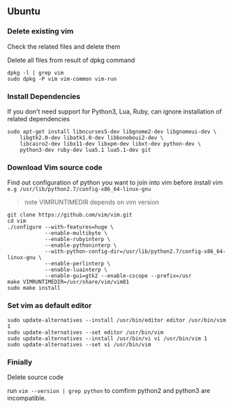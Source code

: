 ## Ubuntu

### Delete existing vim

Check the related files and delete them

Delete all files from result of dpkg command

```shell
dpkg -l | grep vim
sudo dpkg -P vim vim-common vim-run
```

### Install Dependencies

If you don't need support for Python3, Lua, Ruby, can ignore installation of related dependencies

```shell
sudo apt-get install libncurses5-dev libgnome2-dev libgnomeui-dev \
    libgtk2.0-dev libatk1.0-dev libbonoboui2-dev \
    libcairo2-dev libx11-dev libxpm-dev libxt-dev python-dev \
    python3-dev ruby-dev lua5.1 lua5.1-dev git
```

### Download Vim source code

Find out configuration of python you want to join into vim before install vim
`e.g /usr/lib/python2.7/config-x86_64-linux-gnu`

> note VIMRUNTIMEDIR depends on vim version

```shell
git clone https://github.com/vim/vim.git
cd vim
./configure --with-features=huge \
            --enable-multibyte \
            --enable-rubyinterp \
            --enable-pythoninterp \
            --with-python-config-dir=/usr/lib/python2.7/config-x86_64-linux-gnu \
            --enable-perlinterp \
            --enable-luainterp \
            --enable-gui=gtk2 --enable-cscope --prefix=/usr
make VIMRUNTIMEDIR=/usr/share/vim/vim81
sudo make install
```

### Set vim as default editor

```shell
sudo update-alternatives --install /usr/bin/editor editor /usr/bin/vim 1
sudo update-alternatives --set editor /usr/bin/vim
sudo update-alternatives --install /usr/bin/vi vi /usr/bin/vim 1
sudo update-alternatives --set vi /usr/bin/vim
```

### Finially

Delete source code

run `vim --version | grep python` to comfirm python2 and python3 are incompatible.
